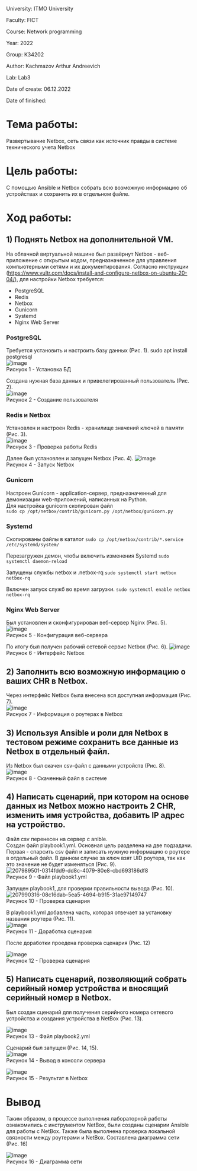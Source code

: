 University: ITMO University

Faculty: FICT

Course: Network programming

Year: 2022

Group: K34202

Author: Kachmazov Arthur Andreevich

Lab: Lab3

Date of create: 06.12.2022

Date of finished:

# Тема работы: 
Развертывание Netbox, сеть связи как источник правды в системе технического учета Netbox

# Цель работы: 
С помощью Ansible и Netbox собрать всю возможную информацию об устройствах и сохранить их в отдельном файле.

# Ход работы:
## 1) Поднять Netbox на дополнительной VM.  
  На облачной виртуальной машине был развёрнут Netbox - веб-приложение с открытым кодом, предназначенное для управления компьютерными сетями и их документирования.
  Согласно инструкции (https://www.vultr.com/docs/install-and-configure-netbox-on-ubuntu-20-04/), для настройки Netbox требуется:
  - PostgreSQL
  - Redis
  - Netbox
  - Gunicorn
  - Systemd
  - Nginx Web Server
  
  ### PostgreSQL
  Требуется установить и настроить базу данных (Рис. 1).
  sudo apt install postgresql  
  ![image](https://user-images.githubusercontent.com/59313334/209576342-1f1966dd-a940-4fc5-81a8-d76ded4e7a46.png)  
  Риснуок 1 - Установка БД  

  Создана нужная база данных и привелегированный пользователь (Рис. 2).    
  ![image](https://user-images.githubusercontent.com/59313334/209576442-cd7eda44-7e27-47a7-9d59-6e54221786e7.png)  
  Рисунок 2 - Создание пользователя  
  
  ### Redis и Netbox
  Установлен и настроен Redis - хранилище значений ключей в памяти (Рис. 3).  
  ![image](https://user-images.githubusercontent.com/59313334/209576761-7747a419-9c1d-4ce7-b380-c92aca08016a.png)  
  Риснуок 3 - Проверка работы Redis 

  Далее был установлен и запущен Netbox (Рис. 4).
  ![image](https://user-images.githubusercontent.com/59313334/209576806-9afce3c6-bf80-4ced-97fa-5050a88cfa22.png)  
  Рисунок 4 - Запуск Netbox  
      
  ### Gunicorn
  Настроен Gunicorn - application-сервер, предназначенный для демонизации web-приложений, написанных на Python.  
  Для настройка gunicorn скопирован файл  
  `sudo cp /opt/netbox/contrib/gunicorn.py /opt/netbox/gunicorn.py`  
  
  ### Systemd
  
  Скопированы файлы в каталог
  `sudo cp /opt/netbox/contrib/*.service /etc/systemd/system/`

  Перезагружен демон, чтобы включить изменения Systemd
  `sudo systemctl daemon-reload`

  Запущены службы netbox и .netbox-rq
  `sudo systemctl start netbox netbox-rq`

  Включен запуск служб во время загрузки.
  `sudo systemctl enable netbox netbox-rq`
  
  ### Nginx Web Server
  
  Был установлен и сконфигурирован веб-сервер Nginx (Рис. 5).  
  ![image](https://user-images.githubusercontent.com/59313334/209577649-142056d8-6316-4f0a-8da9-f42b76366c58.png)  
  Рисунок 5 - Конфигурация веб-сервера

  По итогу был получен рабочий сетевой сервис Netbox (Рис. 6).
  ![image](https://user-images.githubusercontent.com/59313334/209577969-895e9b0a-2bf3-4acc-87cc-14a789878c28.png)  
  Рисунок 6 - Интерфейс Netbox
  
## 2) Заполнить всю возможную информацию о ваших CHR в Netbox.
  Через интерфейс Netbox была внесена вся доступная информация (Рис. 7).  
  ![image](https://user-images.githubusercontent.com/59313334/209578036-ebd36f2a-d829-4339-8567-c890ed285ca1.png)  
  Риснуок 7 - Информация о роутерах в Netbox  
    
## 3) Используя Ansible и роли для Netbox в тестовом режиме сохранить все данные из Netbox в отдельный файл.
  Из Netbox был скачен csv-файл с данными устройств (Рис. 8).  
  ![image](https://user-images.githubusercontent.com/59313334/209578181-f2f60b00-6e8d-463d-a795-7d1c8b341787.png)  
  Рисунок 8 - Скаченный файл в системе   
  
## 4) Написать сценарий, при котором на основе данных из Netbox можно настроить 2 CHR, изменить имя устройства, добавить IP адрес на устройство.
  Файл csv перенесен на сервер с anible.  
  Создан файл playbook1.yml. Основная цель разделена на две подзадачи. Первая - спарсить csv файл и записать нужную информацию о роутере в отдельный файл. В данном случае за ключ взят UID роутера, так как это значение не будет изменяться (Рис. 9).    
  ![207989501-0314fdd9-dd8c-4079-80e8-cbd693186df8](https://user-images.githubusercontent.com/59313334/209579028-e5d2b546-6d08-4d1e-a381-c595dec988ff.png)  
  Рисунок 9 - Файл playbook1.yml
  
  Запущен playbook1, для проверки правильности вывода (Рис. 10).  
  ![207990316-08c16dab-5ea5-4694-b915-31ae97149747](https://user-images.githubusercontent.com/59313334/209579108-38706c96-3460-4b54-85d3-1f830895d070.jpg)  
  Рисунок 10 - Проверка сценария
  
  В playbook1.yml добавлена часть, которая отвечает за установку названия роутера (Рис. 11).  
  ![image](https://user-images.githubusercontent.com/59313334/209579129-1a82797b-8f97-4e97-a1a1-9ff12edb8ebe.png)  
  Рисунок 11 - Доработка сценария
  
  После доработки проедена проверка сценария (Рис. 12)  
  
  ![image](https://user-images.githubusercontent.com/59313334/209579176-94c1b722-0197-4500-9d56-62f417bb8c95.png)  
  Рисунок 12 - Проверка сценария
  
## 5) Написать сценарий, позволяющий собрать серийный номер устройства и вносящий серийный номер в Netbox.
  Был создан сценарий для получения серийного номера сетевого устройства и создания устройства в NetBox (Рис. 13).  
  
  ![image](https://user-images.githubusercontent.com/59313334/209579556-602a3591-297a-4e24-a14a-f9d2fffc41b8.png)  
  Рисунок 13 - Файл playbook2.yml
  
  Сценарий был запущен (Рис. 14, 15).  
  ![image](https://user-images.githubusercontent.com/59313334/209579566-75d97d1a-8217-4ae5-a6ad-747613d4b4f1.png)  
  Рисунок 14 - Вывод в консоли сервера
  
  ![image](https://user-images.githubusercontent.com/59313334/209579582-cb64fbb9-693f-43c1-9d29-b0b6c5cace48.png)  
  Рисунок 15 - Результат в Netbox
  
  # Вывод
  Таким образом, в процессе выполнения лабораторной работы ознакомились с инструментом NetBox, были созданы сценарии Ansible для работы с NetBox. Также была выполнена проверка локальной связности между роутерами и NetBox.
  Составлена диаграмма сети (Рис. 16)

![image](https://user-images.githubusercontent.com/59313334/209583589-b3a34861-1a22-47ff-8012-88f58e583d38.png)  
Рисунок 16 - Диаграмма сети

